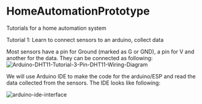 # HomeAutomationPrototype
Tutorials for a home automation system

Tutorial 1: Learn to connect sensors to an arduino, collect data

Most sensors have a pin for Ground (marked as G or GND), a pin for V and another for the data. They can be connected as following:
![Arduino-DHT11-Tutorial-3-Pin-DHT11-Wiring-Diagram](https://user-images.githubusercontent.com/71849675/221504377-7ddafa77-c8d8-4efc-8c06-64518d7589f1.png)

We will use Arduino IDE to make the code for the arduino/ESP and read the data collected from the sensors. The IDE looks like following:

![arduino-ide-interface](https://user-images.githubusercontent.com/71849675/221505337-55f96a7f-3638-4bc7-b631-c6858ef9aecb.png)
